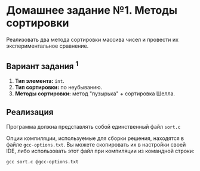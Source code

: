# Домашнее задание №1. Методы сортировки
Реализовать два метода сортировки  массива  чисел  и  провести  их  экспериментальное  сравнение.

## Вариант задания <sup>1</sup>
1. **Тип элемента:** `int`.
2. **Тип сортировки:** по неубыванию.
3. **Методы сортировки:** метод "пузырька" + сортировка Шелла. 

## Реализация
Программа должна представлять собой единственный файл `sort.c`

Опции компиляции, используемые для сборки решения, находятся в файле `gcc-options.txt`.
Вы можете скопировать их в настройки своей IDE, либо использовать этот файл при компиляции из командной строки:

```console
gcc sort.c @gcc-options.txt
```
